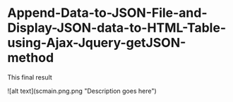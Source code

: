# Append-Data-to-JSON-File-and-Display-JSON-data-to-HTML-Table-using-Ajax-Jquery-getJSON-method
<p>This final result</p>
![alt text](scmain.png.png "Description goes here")
